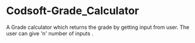 # Codsoft-Grade_Calculator
A Grade calculator which returns the grade by getting input from user. The user can give 'n' number of inputs .
